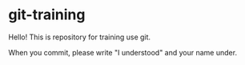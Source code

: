 # git-training

Hello! This is repository for training use git.

When you commit, please write "I understood" and your name under.
